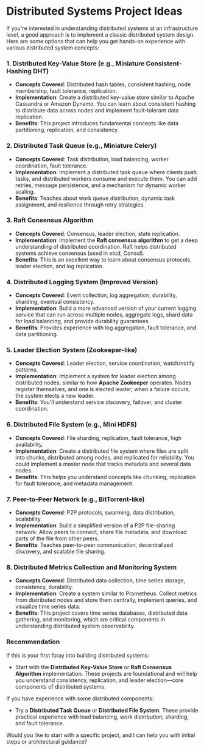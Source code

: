 # Distributed Systems Project Ideas

If you're interested in understanding distributed systems at an infrastructure level, a good approach is to implement a classic distributed system design. Here are some options that can help you get hands-on experience with various distributed system concepts:

### 1. **Distributed Key-Value Store (e.g., Miniature Consistent-Hashing DHT)**

- **Concepts Covered**: Distributed hash tables, consistent hashing, node membership, fault tolerance, replication.
- **Implementation**: Create a distributed key-value store similar to Apache Cassandra or Amazon Dynamo. You can learn about consistent hashing to distribute data across nodes and implement fault-tolerant data replication.
- **Benefits**: This project introduces fundamental concepts like data partitioning, replication, and consistency.

### 2. **Distributed Task Queue (e.g., Miniature Celery)**

- **Concepts Covered**: Task distribution, load balancing, worker coordination, fault tolerance.
- **Implementation**: Implement a distributed task queue where clients push tasks, and distributed workers consume and execute them. You can add retries, message persistence, and a mechanism for dynamic worker scaling.
- **Benefits**: Teaches about work queue distribution, dynamic task assignment, and resilience through retry strategies.

### 3. **Raft Consensus Algorithm**

- **Concepts Covered**: Consensus, leader election, state replication.
- **Implementation**: Implement the **Raft consensus algorithm** to get a deep understanding of distributed coordination. Raft helps distributed systems achieve consensus (used in etcd, Consul).
- **Benefits**: This is an excellent way to learn about consensus protocols, leader election, and log replication.

### 4. **Distributed Logging System (Improved Version)**

- **Concepts Covered**: Event collection, log aggregation, durability, sharding, eventual consistency.
- **Implementation**: Build a more advanced version of your current logging service that can run across multiple nodes, aggregate logs, shard data for load balancing, and provide durability guarantees.
- **Benefits**: Provides experience with log aggregation, fault tolerance, and data partitioning.

### 5. **Leader Election System (Zookeeper-like)**

- **Concepts Covered**: Leader election, service coordination, watch/notify patterns.
- **Implementation**: Implement a system for leader election among distributed nodes, similar to how **Apache Zookeeper** operates. Nodes register themselves, and one is elected leader; when a failure occurs, the system elects a new leader.
- **Benefits**: You'll understand service discovery, failover, and cluster coordination.

### 6. **Distributed File System (e.g., Mini HDFS)**

- **Concepts Covered**: File sharding, replication, fault tolerance, high availability.
- **Implementation**: Create a distributed file system where files are split into chunks, distributed among nodes, and replicated for reliability. You could implement a master node that tracks metadata and several data nodes.
- **Benefits**: This helps you understand concepts like chunking, replication for fault tolerance, and metadata management.

### 7. **Peer-to-Peer Network (e.g., BitTorrent-like)**

- **Concepts Covered**: P2P protocols, swarming, data distribution, scalability.
- **Implementation**: Build a simplified version of a P2P file-sharing network. Allow peers to connect, share file metadata, and download parts of the file from other peers.
- **Benefits**: Teaches peer-to-peer communication, decentralized discovery, and scalable file sharing.

### 8. **Distributed Metrics Collection and Monitoring System**

- **Concepts Covered**: Distributed data collection, time series storage, consistency, durability.
- **Implementation**: Create a system similar to Prometheus. Collect metrics from distributed nodes and store them centrally, implement queries, and visualize time series data.
- **Benefits**: This project covers time series databases, distributed data gathering, and monitoring, which are critical components in understanding distributed system observability.

### Recommendation

If this is your first foray into building distributed systems:

- Start with the **Distributed Key-Value Store** or **Raft Consensus Algorithm** implementation. These projects are foundational and will help you understand consistency, replication, and leader election—core components of distributed systems.

If you have experience with some distributed components:

- Try a **Distributed Task Queue** or **Distributed File System**. These provide practical experience with load balancing, work distribution, sharding, and fault tolerance.

Would you like to start with a specific project, and I can help you with initial steps or architectural guidance?
